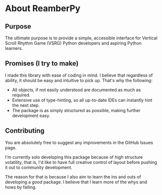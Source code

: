 # About ReamberPy

## Purpose

The ultimate purpose is to provide a simple, accessible interface for Vertical Scroll Rhythm Game (VSRG) Python
developers and aspiring Python learners.

## Promises (I try to make)

I made this library with ease of coding in mind. I believe that regardless of ability, it should be easy and
intuitive to pick up. That's why the following:

- All objects, if not easily understood are documented as much as required.
- Extensive use of type-hinting, so all up-to-date IDEs can instantly hint the next step.
- The package is as simply structured as possible, making further development easy.

## Contributing

You are absolutely free to suggest any improvements in the GitHub Issues page.

I'm currently solo developing this package because of high structure volatility, that is, I'd like to have full creative
control of layout before pushing it out to community development.

The reason for that is because I also aim to learn the ins and outs of developing a *good* package. I believe that I
learn more of the whys and hows by failing.
